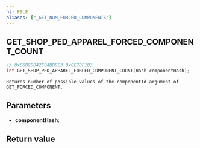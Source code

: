 ```yaml
---
ns: FILE
aliases: ["_GET_NUM_FORCED_COMPONENTS"]
---
```

## GET_SHOP_PED_APPAREL_FORCED_COMPONENT_COUNT

```c
// 0xC6B9DB42C04DD8C3 0xCE70F183
int GET_SHOP_PED_APPAREL_FORCED_COMPONENT_COUNT(Hash componentHash);
```

```
Returns number of possible values of the componentId argument of GET_FORCED_COMPONENT.
```

## Parameters
* **componentHash**: 

## Return value
